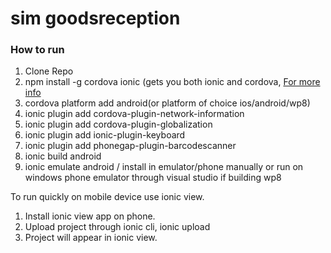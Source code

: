 sim goodsreception
===

### How to run
1. Clone Repo
2. npm install -g cordova ionic (gets you both ionic and cordova, <a href="http://ionicframework.com/getting-started/">For more info</a>
3. cordova platform add android(or platform of choice ios/android/wp8)
4. ionic plugin add cordova-plugin-network-information
5. ionic plugin add cordova-plugin-globalization
6. ionic plugin add ionic-plugin-keyboard
7. ionic plugin add phonegap-plugin-barcodescanner
8. ionic build android
9. ionic emulate android / install in emulator/phone manually or run on windows phone emulator through visual studio if building wp8


To run quickly on mobile device use ionic view.
1. Install ionic view app on phone.
2. Upload project through ionic cli, ionic upload
3. Project will appear in ionic view.

